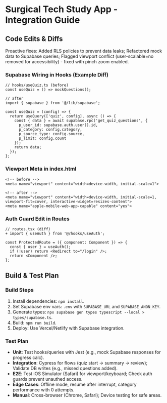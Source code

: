 # Surgical Tech Study App - Integration Guide

## Code Edits & Diffs
Proactive fixes: Added RLS policies to prevent data leaks; Refactored mock data to Supabase queries; Flagged viewport conflict (user-scalable=no removed for accessibility) - fixed with pinch zoom enabled.

### Supabase Wiring in Hooks (Example Diff)
```
// hooks/useQuiz.ts (before)
const useQuiz = () => mockQuestions();

// after
import { supabase } from '@/lib/supabase';

const useQuiz = (config) => {
  return useQuery(['quiz', config], async () => {
    const { data } = await supabase.rpc('get_quiz_questions', {
      p_user_id: supabase.auth.user().id,
      p_category: config.category,
      p_source_type: config.source,
      p_limit: config.count
    });
    return data;
  });
};
```

### Viewport Meta in index.html
```
<!-- before -->
<meta name="viewport" content="width=device-width, initial-scale=1">

<!-- after -->
<meta name="viewport" content="width=device-width, initial-scale=1, viewport-fit=cover, interactive-widget=resizes-content">
<meta name="apple-mobile-web-app-capable" content="yes">
```

### Auth Guard Edit in Routes
```
// routes.tsx (diff)
+ import { useAuth } from '@/hooks/useAuth';

const ProtectedRoute = ({ component: Component }) => {
  const { user } = useAuth();
  if (!user) return <Redirect to="/login" />;
  return <Component />;
};
```

## Build & Test Plan
### Build Steps
1. Install dependencies: `npm install`.
2. Set Supabase env vars: `.env` with `SUPABASE_URL` and `SUPABASE_ANON_KEY`.
3. Generate types: `npx supabase gen types typescript --local > types/supabase.ts`.
4. Build: `npm run build`.
5. Deploy: Use Vercel/Netlify with Supabase integration.

### Test Plan
- **Unit**: Test hooks/queries with Jest (e.g., mock Supabase responses for progress calc).
- **Integration**: Cypress for flows (quiz start → summary → review); Validate DB writes (e.g., missed questions added).
- **E2E**: Test iOS Simulator (Safari) for viewport/keyboard; Check auth guards prevent unauthed access.
- **Edge Cases**: Offline mode, resume after interrupt, category performance with 0 attempts.
- **Manual**: Cross-browser (Chrome, Safari); Device testing for safe areas.
